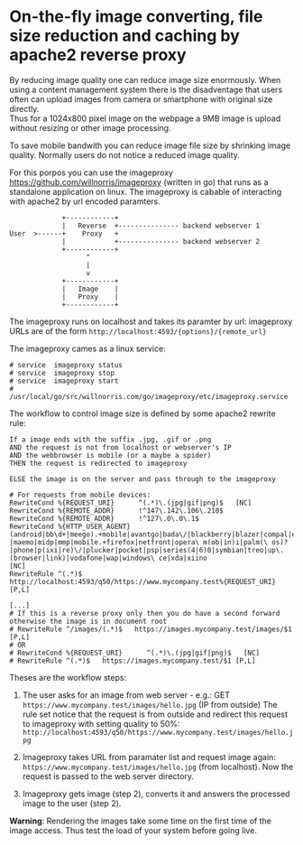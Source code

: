 # On-the-fly image converting, file size reduction and caching by apache2 reverse proxy

By reducing image quality one can reduce image size enormously. When using a content management system there is 
the disadventage that users often can upload images from camera or smartphone with original size directly.  
Thus for a 1024x800 pixel image on the webpage a 9MB image is upload without resizing or other image processing.

To save mobile bandwith you can reduce image file size by shrinking image quality. Normally users do not notice a reduced image quality. 

For this porpos you can use the imageproxy https://github.com/willnorris/imageproxy (written in go) that runs as a standalone application on linux. The imageproxy is cabable of interacting with apache2 by url encoded paramters.
```
             +------------+   
             |   Reverse  +--------------- backend webserver 1
User  >------+    Proxy   + 
             |            +--------------- backend webserver 2
             +------------+   
                   ^
                   |
                   v
             +------------+   
             |   Image    |
             |   Proxy    | 
             +------------+ 
```

The imageproxy runs on localhost and takes its paramter by url: imageproxy URLs are of the form `http://localhost:4593/{options}/{remote_url}`

The imageproxy cames as a linux service:
```
# service  imageproxy status
# service  imageproxy stop
# service  imageproxy start
# /usr/local/go/src/willnorris.com/go/imageproxy/etc/imageproxy.service
```

The workflow to control image size is defined by some apache2 rewrite rule:
```
If a image ends with the suffix .jpg, .gif or .png  
AND the request is not from localhost or webserver's IP 
AND the webbrowser is mobile (or a maybe a spider)
THEN the request is redirected to imageproxy

ELSE the image is on the server and pass through to the imageproxy  
```

```
# For requests from mobile devices:
RewriteCond %{REQUEST_URI}      ^(.*)\.(jpg|gif|png)$   [NC]
RewriteCond %{REMOTE_ADDR}      !^147\.142\.106\.210$
RewriteCond %{REMOTE_ADDR}      !^127\.0\.0\.1$
RewriteCond %{HTTP_USER_AGENT} (android|bb\d+|meego).+mobile|avantgo|bada\/|blackberry|blazer|compal|elaine|fennec|hiptop|iemobile|ip(hone|od)|iris|kindle|lge\ |maemo|midp|mmp|mobile.+firefox|netfront|opera\ m(ob|in)i|palm(\ os)?|phone|p(ixi|re)\/|plucker|pocket|psp|series(4|6)0|symbian|treo|up\.(browser|link)|vodafone|wap|windows\ ce|xda|xiino                             [NC]
RewriteRule ^(.*)$  http://localhost:4593/q50/https://www.mycompany.test%{REQUEST_URI} [P,L]

[...]
# If this is a reverse proxy only then you do have a second forward otherwise the image is in document root 
# RewriteRule ^/images/(.*)$   https://images.mycompany.test/images/$1 [P,L]
# OR
# RewriteCond %{REQUEST_URI}      ^(.*)\.(jpg|gif|png)$   [NC]
# RewriteRule ^(.*)$   https://images.mycompany.test/$1 [P,L]

```

Theses are the workflow steps:
1. The user asks for an image from web server - e.g.: GET `https://www.mycompany.test/images/hello.jpg` (IP from outside)
   The rule set notice that the request is from outside and redirect this request to imageproxy with setting quality to 50%: `http://localhost:4593/q50/https://www.mycompany.test/images/hello.jpg`
2. Imageproxy takes URL from paramater list and request image again: `https://www.mycompany.test/images/hello.jpg` (from localhost). Now the request is passed to the web server directory.

3. Imageproxy gets image (step 2), converts it and answers the processed image to the user (step 2). 

**Warning**: Rendering the images take some time on the first time of the image access. Thus test the load of your system before going live. 
